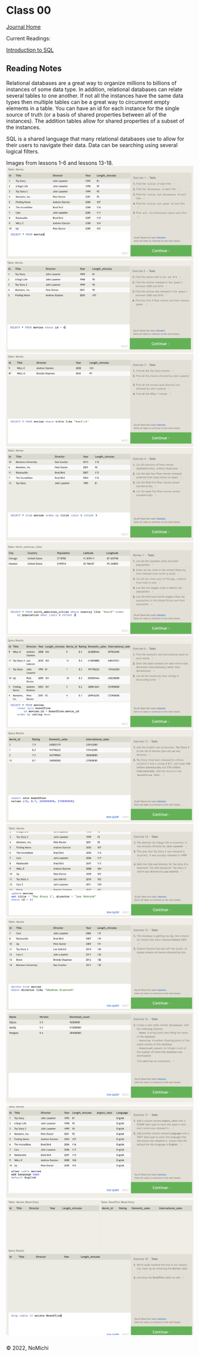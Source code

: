 # Class 00

[Journal Home](README.md)

Current Readings:

[Introduction to SQL](https://sqlbolt.com/)

## Reading Notes

Relational databases are a great way to organize millions to billions of instances of some data type. In addition, relational databases can relate several tables to one another. If not all the instances have the same data types then multiple tables can be a great way to circumvent empty elements in a table. You can have an id for each instance for the single source of truth (or a basis of shared properties between all of the instances). The addition tables allow for shared properties of a subset of the instances.

SQL is a shared language that many relational databases use to allow for their users to navigate their data. Data can be searching using several logical filters. 

Images from lessons 1-6 and lessons 13-18.
 ![lesson1](./images/lesson1.png)
 ![lesson2](./images/lesson2.png)
 ![lesson3](./images/lesson3.png)
 ![lesson4](./images/lesson4.png)
 ![lesson5](./images/lesson5.png)
 ![lesson6](./images/lesson6.png)
 ![lesson13](./images/lesson13.png)
 ![lesson14](./images/lesson14.png)
 ![lesson15](./images/lesson15.png)
 ![lesson16](./images/lesson16.png)
 ![lesson17](./images/lesson17.png)
 ![lesson18](./images/lesson18.png)
### 

&copy; 2022, NoMichi
